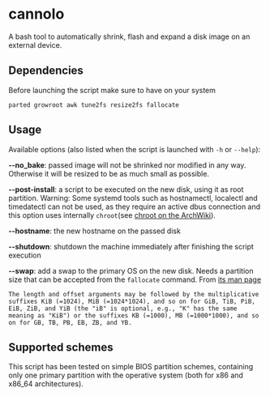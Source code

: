 # cannolo

A bash tool to automatically shrink, flash and expand a disk image on an external device. 

## Dependencies

Before launching the script make sure to have on your system

```
parted growroot awk tune2fs resize2fs fallocate
```

## Usage 

Available options (also listed when the script is launched with `-h` or `--help`):

**--no_bake**: passed image will not be shrinked nor modified in any way. Otherwise it will be resized to be as much small as possible.

**--post-install**: a script to be executed on the new disk, using it as root partition. Warning: Some systemd tools such as hostnamectl, localectl and timedatectl can not be used, as they require an active dbus connection and this option uses internally `chroot`(see [chroot on the ArchWiki](https://wiki.archlinux.org/index.php/Chroot)).

**--hostname**: the new hostname on the passed disk

**--shutdown**: shutdown the machine immediately after finishing the script execution

**--swap**: add a swap to the primary OS on the new disk. Needs a partition size that can be accepted from the `fallocate` command. From [its man page](http://man7.org/linux/man-pages/man1/fallocate.1.html)

```
The length and offset arguments may be followed by the multiplicative suffixes KiB (=1024), MiB (=1024*1024), and so on for GiB, TiB, PiB, EiB, ZiB, and YiB (the "iB" is optional, e.g., "K" has the same meaning as "KiB") or the suffixes KB (=1000), MB (=1000*1000), and so on for GB, TB, PB, EB, ZB, and YB.
```

## Supported schemes

This script has been tested on simple BIOS partition schemes, containing only one primary partition with the operative system (both for x86 and x86_64 architectures).


